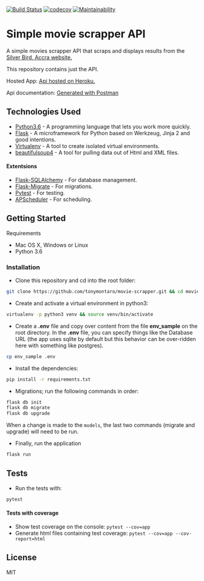 [![Build Status](https://travis-ci.org/tonymontaro/movie-scrapper.svg?branch=master)](https://travis-ci.org/tonymontaro/movie-scrapper)
[![codecov](https://codecov.io/gh/tonymontaro/movie-scrapper/branch/master/graph/badge.svg)](https://codecov.io/gh/tonymontaro/movie-scrapper)
[![Maintainability](https://api.codeclimate.com/v1/badges/2353a8d56f839e175b4f/maintainability)](https://codeclimate.com/github/tonymontaro/movie-scrapper/maintainability)

# Simple movie scrapper API 
A simple movies scrapper API that scraps and displays results from the [Silver Bird, Accra website.](https://silverbirdcinemas.com/cinema/accra/)


This repository contains just the API.

Hosted App: [Api hosted on Heroku.](https://d2-movie-scrapper.herokuapp.com/) 

Api documentation: [Generated with Postman](https://documenter.getpostman.com/view/646133/RWEgpdgi)



## Technologies Used
- [Python3.6](https://www.python.org/downloads/) - A programming language that lets you work more quickly.
- [Flask](flask.pocoo.org/) - A microframework for Python based on Werkzeug, Jinja 2 and good intentions.
- [Virtualenv](https://virtualenv.pypa.io/en/stable/) - A tool to create isolated virtual environments.
- [beautifulsoup4](https://www.crummy.com/software/BeautifulSoup/bs4/doc/) - A tool for pulling data out of Html and XML files.

#### Extentsions

- [Flask-SQLAlchemy](http://flask-sqlalchemy.pocoo.org/2.3/) - For database management.
- [Flask-Migrate](https://flask-migrate.readthedocs.io/en/latest/) - For migrations.
- [Pytest](https://docs.pytest.org/en/latest/) - For testing.
- [APScheduler](https://apscheduler.readthedocs.io/en/latest/userguide.html) - For scheduling.


## Getting Started
Requirements
- Mac OS X, Windows or Linux
- Python 3.6

### Installation
- Clone this repository and cd into the root folder:

```bash
git clone https://github.com/tonymontaro/movie-scrapper.git && cd movie-scrapper
```

- Create and activate a virtual environment in python3:

```bash
virtualenv -p python3 venv && source venv/bin/activate
```

- Create a **.env** file and copy over content from the file **env_sample** on the root directory. In the **.env** file, you can specify things like the Database URL (the app uses sqlite by default but this behavior can be over-ridden here with something like postgres).
```bash
cp env_sample .env
```

- Install the dependencies:
```bash
pip install -r requirements.txt
```

- Migrations; run the following commands in order:
```bash
flask db init
flask db migrate
flask db upgrade
```
When a change is made to the `models`, the last two commands (migrate and upgrade) will need to be run.
- Finally, run the application
```bash
flask run
```

## Tests

- Run the tests with:
``` bash
pytest
```

#### Tests with coverage
- Show test coverage on the console: `pytest --cov=app`
- Generate html files containing test coverage: `pytest --cov=app --cov-report=html`


## License

MIT

